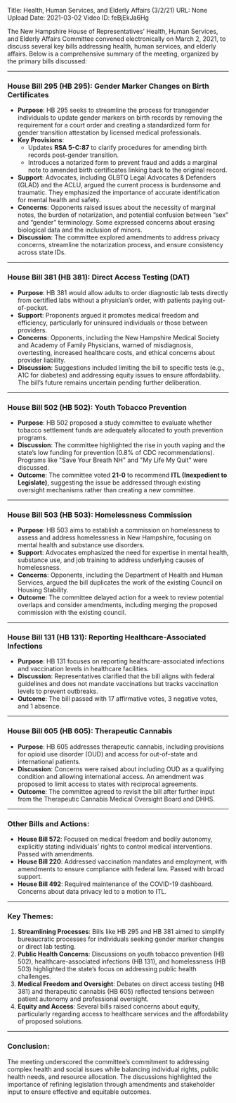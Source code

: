 Title: Health, Human Services, and Elderly Affairs (3/2/21)
URL: None
Upload Date: 2021-03-02
Video ID: feBjEkJa6Hg

The New Hampshire House of Representatives’ Health, Human Services, and Elderly Affairs Committee convened electronically on March 2, 2021, to discuss several key bills addressing health, human services, and elderly affairs. Below is a comprehensive summary of the meeting, organized by the primary bills discussed:

---

### **House Bill 295 (HB 295): Gender Marker Changes on Birth Certificates**
- **Purpose**: HB 295 seeks to streamline the process for transgender individuals to update gender markers on birth records by removing the requirement for a court order and creating a standardized form for gender transition attestation by licensed medical professionals.
- **Key Provisions**:
  - Updates **RSA 5-C:87** to clarify procedures for amending birth records post-gender transition.
  - Introduces a notarized form to prevent fraud and adds a marginal note to amended birth certificates linking back to the original record.
- **Support**: Advocates, including GLBTQ Legal Advocates & Defenders (GLAD) and the ACLU, argued the current process is burdensome and traumatic. They emphasized the importance of accurate identification for mental health and safety.
- **Concerns**: Opponents raised issues about the necessity of marginal notes, the burden of notarization, and potential confusion between “sex” and “gender” terminology. Some expressed concerns about erasing biological data and the inclusion of minors.
- **Discussion**: The committee explored amendments to address privacy concerns, streamline the notarization process, and ensure consistency across state IDs.

---

### **House Bill 381 (HB 381): Direct Access Testing (DAT)**
- **Purpose**: HB 381 would allow adults to order diagnostic lab tests directly from certified labs without a physician’s order, with patients paying out-of-pocket.
- **Support**: Proponents argued it promotes medical freedom and efficiency, particularly for uninsured individuals or those between providers.
- **Concerns**: Opponents, including the New Hampshire Medical Society and Academy of Family Physicians, warned of misdiagnosis, overtesting, increased healthcare costs, and ethical concerns about provider liability.
- **Discussion**: Suggestions included limiting the bill to specific tests (e.g., A1C for diabetes) and addressing equity issues to ensure affordability. The bill’s future remains uncertain pending further deliberation.

---

### **House Bill 502 (HB 502): Youth Tobacco Prevention**
- **Purpose**: HB 502 proposed a study committee to evaluate whether tobacco settlement funds are adequately allocated to youth prevention programs.
- **Discussion**: The committee highlighted the rise in youth vaping and the state’s low funding for prevention (0.8% of CDC recommendations). Programs like "Save Your Breath NH" and "My Life My Quit" were discussed.
- **Outcome**: The committee voted **21-0** to recommend **ITL (Inexpedient to Legislate)**, suggesting the issue be addressed through existing oversight mechanisms rather than creating a new committee.

---

### **House Bill 503 (HB 503): Homelessness Commission**
- **Purpose**: HB 503 aims to establish a commission on homelessness to assess and address homelessness in New Hampshire, focusing on mental health and substance use disorders.
- **Support**: Advocates emphasized the need for expertise in mental health, substance use, and job training to address underlying causes of homelessness.
- **Concerns**: Opponents, including the Department of Health and Human Services, argued the bill duplicates the work of the existing Council on Housing Stability.
- **Outcome**: The committee delayed action for a week to review potential overlaps and consider amendments, including merging the proposed commission with the existing council.

---

### **House Bill 131 (HB 131): Reporting Healthcare-Associated Infections**
- **Purpose**: HB 131 focuses on reporting healthcare-associated infections and vaccination levels in healthcare facilities.
- **Discussion**: Representatives clarified that the bill aligns with federal guidelines and does not mandate vaccinations but tracks vaccination levels to prevent outbreaks.
- **Outcome**: The bill passed with 17 affirmative votes, 3 negative votes, and 1 absence.

---

### **House Bill 605 (HB 605): Therapeutic Cannabis**
- **Purpose**: HB 605 addresses therapeutic cannabis, including provisions for opioid use disorder (OUD) and access for out-of-state and international patients.
- **Discussion**: Concerns were raised about including OUD as a qualifying condition and allowing international access. An amendment was proposed to limit access to states with reciprocal agreements.
- **Outcome**: The committee agreed to revisit the bill after further input from the Therapeutic Cannabis Medical Oversight Board and DHHS.

---

### **Other Bills and Actions**:
- **House Bill 572**: Focused on medical freedom and bodily autonomy, explicitly stating individuals’ rights to control medical interventions. Passed with amendments.
- **House Bill 220**: Addressed vaccination mandates and employment, with amendments to ensure compliance with federal law. Passed with broad support.
- **House Bill 492**: Required maintenance of the COVID-19 dashboard. Concerns about data privacy led to a motion to ITL.

---

### **Key Themes**:
1. **Streamlining Processes**: Bills like HB 295 and HB 381 aimed to simplify bureaucratic processes for individuals seeking gender marker changes or direct lab testing.
2. **Public Health Concerns**: Discussions on youth tobacco prevention (HB 502), healthcare-associated infections (HB 131), and homelessness (HB 503) highlighted the state’s focus on addressing public health challenges.
3. **Medical Freedom and Oversight**: Debates on direct access testing (HB 381) and therapeutic cannabis (HB 605) reflected tensions between patient autonomy and professional oversight.
4. **Equity and Access**: Several bills raised concerns about equity, particularly regarding access to healthcare services and the affordability of proposed solutions.

---

### **Conclusion**:
The meeting underscored the committee’s commitment to addressing complex health and social issues while balancing individual rights, public health needs, and resource allocation. The discussions highlighted the importance of refining legislation through amendments and stakeholder input to ensure effective and equitable outcomes.